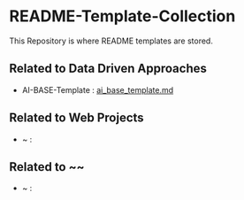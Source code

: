 # README-Template-Collection
This Repository is where README templates are stored.

## Related to Data Driven Approaches
- AI-BASE-Template : [ai_base_template.md](related_data_driven_approaches/ai_base_template.md)

## Related to Web Projects
- ~ : []()

## Related to ~~
- ~ : []()